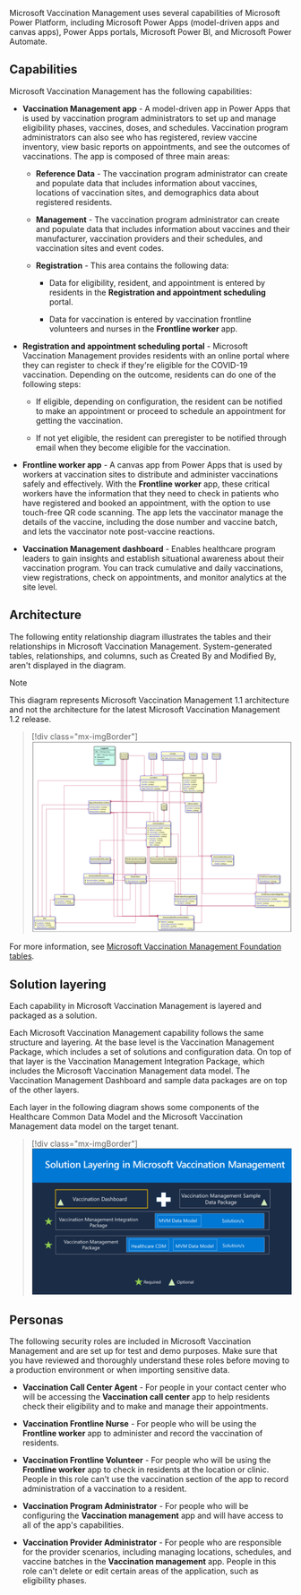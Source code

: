 Microsoft Vaccination Management uses several capabilities of Microsoft Power Platform, including Microsoft Power Apps (model-driven apps and canvas apps), Power Apps portals, Microsoft Power BI, and Microsoft Power Automate.

## Capabilities

Microsoft Vaccination Management has the following capabilities:

- **Vaccination Management app** - A model-driven app in Power Apps that is used by vaccination program administrators to set up and manage eligibility phases, vaccines, doses, and schedules. Vaccination program administrators can also see who has registered, review vaccine inventory, view basic reports on appointments, and see the outcomes of vaccinations. The app is composed of three main areas:

    - **Reference Data** - The vaccination program administrator can create and populate data that includes information about vaccines, locations of vaccination sites, and demographics data about registered residents.
      
    - **Management** - The vaccination program administrator can create and populate data that includes information about vaccines and their manufacturer, vaccination providers and their schedules, and vaccination sites and event codes.
  
    - **Registration** - This area contains the following data:

      - Data for eligibility, resident, and appointment is entered by residents in the **Registration and appointment scheduling** portal.

      - Data for vaccination is entered by vaccination frontline volunteers and nurses in the **Frontline worker** app.

- **Registration and appointment scheduling portal** - Microsoft Vaccination Management provides residents with an online portal where they can register to check if they're eligible for the COVID-19 vaccination. Depending on the outcome, residents can do one of the following steps: 

    - If eligible, depending on configuration, the resident can be notified to make an appointment or proceed to schedule an appointment for getting the vaccination.

    - If not yet eligible, the resident can preregister to be notified through email when they become eligible for the vaccination.

- **Frontline worker app** - A canvas app from Power Apps that is used by workers at vaccination sites to distribute and administer vaccinations safely and effectively. With the **Frontline worker** app, these critical workers have the information that they need to check in patients who have registered and booked an appointment, with the option to use touch-free QR code scanning. The app lets the vaccinator manage the details of the vaccine, including the dose number and vaccine batch, and lets the vaccinator note post-vaccine reactions.

- **Vaccination Management dashboard** - Enables healthcare program leaders to gain insights and establish situational awareness about their vaccination program. You can track cumulative and daily vaccinations, view registrations, check on appointments, and monitor analytics at the site level.
 

## Architecture

The following entity relationship diagram illustrates the tables and their relationships in Microsoft Vaccination Management. System-generated tables, relationships, and columns, such as Created By and Modified By, aren't displayed in the diagram.

> [!NOTE]
> This diagram represents Microsoft Vaccination Management 1.1 architecture and not the architecture for the latest Microsoft Vaccination Management 1.2 release. 

> [!div class="mx-imgBorder"]
> [![Entity relationship diagram that illustrates the tables and their relationships in Microsoft Vaccination Management.](../media/entity-relationship-diagram.png)](../media/entity-relationship-diagram.png#lightbox)

For more information, see [Microsoft Vaccination Management Foundation tables](/dynamics365/industry/vaccination-management/extend/?azure-portal=true#microsoft-vaccination-management-foundation-tables).

## Solution layering

Each capability in Microsoft Vaccination Management is layered and packaged as a solution.

Each Microsoft Vaccination Management capability follows the same structure and layering. At the base level is the Vaccination Management Package, which includes a set of solutions and configuration data. On top of that layer is the Vaccination Management Integration Package, which includes the Microsoft Vaccination Management data model. The Vaccination Management Dashboard and sample data packages are on top of the other layers.

Each layer in the following diagram shows some components of the Healthcare Common Data Model and the Microsoft Vaccination Management data model on the target tenant.

> [!div class="mx-imgBorder"]
> [![Diagram of solution layering that is used in Microsoft Vaccination Management.](../media/solution-layering.png)](../media/solution-layering.png#lightbox)

## Personas

The following security roles are included in Microsoft Vaccination Management and are set up for test and demo purposes. Make sure that you have reviewed and thoroughly understand these roles before moving to a production environment or when importing sensitive data.

- **Vaccination Call Center Agent** - For people in your contact center who will be accessing the **Vaccination call center** app to help residents check their eligibility and to make and manage their appointments.
 
- **Vaccination Frontline Nurse** - For people who will be using the **Frontline worker** app to administer and record the vaccination of residents.

- **Vaccination Frontline Volunteer** - For people who will be using the **Frontline worker** app to check in residents at the location or clinic. People in this role can't use the vaccination section of the app to record administration of a vaccination to a resident.

- **Vaccination Program Administrator** - For people who will be configuring the **Vaccination management** app and will have access to all of the app's capabilities.

- **Vaccination Provider Administrator** - For people who are responsible for the provider scenarios, including managing locations, schedules, and vaccine batches in the **Vaccination management** app. People in this role can't delete or edit certain areas of the application, such as eligibility phases.
